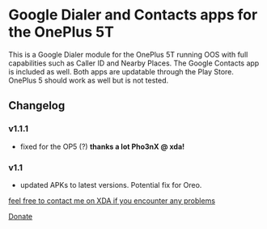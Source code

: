 # Google Dialer and Contacts apps for the OnePlus 5T
This is a Google Dialer module for the OnePlus 5T running OOS with full capabilities such as Caller ID and Nearby Places. The Google Contacts app is included as well.
Both apps are updatable through the Play Store.
OnePlus 5 should work as well but is not tested.

## Changelog

### v1.1.1
- fixed for the OP5 (?)
**thanks a lot Pho3nX @ xda!**

### v1.1

- updated APKs to latest versions. Potential fix for Oreo.

[feel free to contact me on XDA if you encounter any problems](https://forum.xda-developers.com/member.php?u=6077444)

[Donate](https://www.paypal.me/RobinHaerle)
